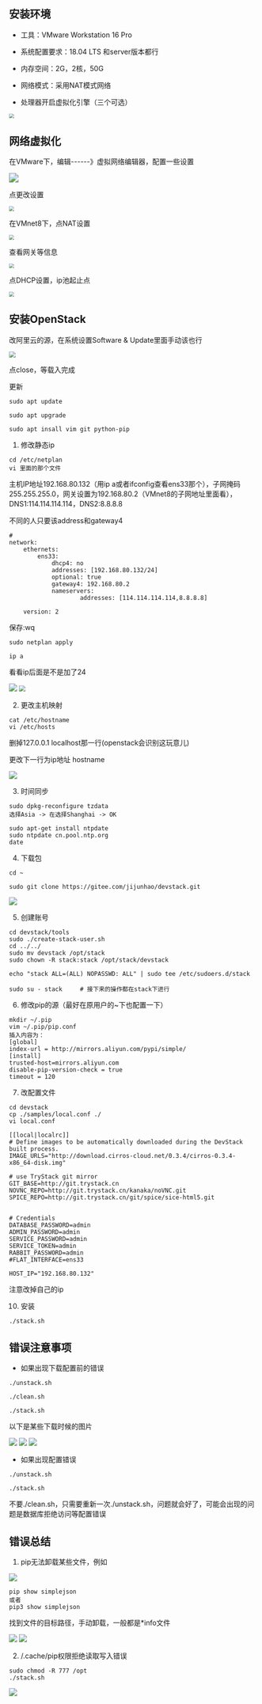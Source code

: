 ## 安装环境

+ 工具：VMware Workstation 16 Pro

+ 系统配置要求：18.04 LTS 和server版本都行

+ 内存空间：2G，2核，50G

+ 网络模式：采用NAT模式网络

+ 处理器开启虚拟化引擎（三个可选）

<img src="./figures/openstack/1.png" style="zoom:60%;" />

## 网络虚拟化

在VMware下，编辑------》虚拟网络编辑器，配置一些设置

<img src="./figures/openstack/2_0.png" style="zoom:120%;" />

点更改设置

<img src="./figures/openstack/2.png" style="zoom:60%;" />

在VMnet8下，点NAT设置

<img src="./figures/openstack/3.png" style="zoom:60%;" />

查看网关等信息

<img src="./figures/openstack/4.png" style="zoom:60%;" />

点DHCP设置，ip池起止点

<img src="./figures/openstack/5.png" style="zoom:60%;" />

## 安装OpenStack

改阿里云的源，在系统设置Software & Update里面手动该也行

<img src="./figures/openstack/a.png" style="zoom:80%;" />

点close，等载入完成



更新

```shell
sudo apt update

sudo apt upgrade

sudo apt insall vim git python-pip
```



1. 修改静态ip

```shell
cd /etc/netplan
vi 里面的那个文件
```


主机IP地址192.168.80.132（用ip a或者ifconfig查看ens33那个），子网掩码255.255.255.0，网关设置为192.168.80.2（VMnet8的子网地址里面看），DNS1:114.114.114.114，DNS2:8.8.8.8

不同的人只要该address和gateway4


```shell
# 
network:
    ethernets:
        ens33:
            dhcp4: no
            addresses: [192.168.80.132/24]
            optional: true
            gateway4: 192.168.80.2
            nameservers:
                    addresses: [114.114.114.114,8.8.8.8]
 
    version: 2
```

保存:wq

```she
sudo netplan apply
```

```shell
ip a
```

看看ip后面是不是加了24

<img src="./figures/openstack/b.png"/>

<img src="./figures/openstack/c.png" style="zoom:80%;" />

2. 更改主机映射

```shell
cat /etc/hostname
vi /etc/hosts
```

删掉127.0.0.1 localhost那一行(openstack会识别这玩意儿)

更改下一行为ip地址 hostname

<img src="./figures/openstack/hosts.png"/>



3. 时间同步

```
sudo dpkg-reconfigure tzdata
选择Asia -> 在选择Shanghai -> OK
```

```shell
sudo apt-get install ntpdate
sudo ntpdate cn.pool.ntp.org
date
```



4. 下载包

```
cd ~
```

```shell
sudo git clone https://gitee.com/jijunhao/devstack.git
```

<img src="./figures/openstack/e.png"/>

5. 创建账号

```shell
cd devstack/tools
sudo ./create-stack-user.sh
cd ../../
sudo mv devstack /opt/stack
sudo chown -R stack:stack /opt/stack/devstack

echo "stack ALL=(ALL) NOPASSWD: ALL" | sudo tee /etc/sudoers.d/stack

sudo su - stack     # 接下来的操作都在stack下进行
```

6. 修改pip的源（最好在原用户的~下也配置一下）

```shell
mkdir ~/.pip
vim ~/.pip/pip.conf
插入内容为：
[global]
index-url = http://mirrors.aliyun.com/pypi/simple/
[install]
trusted-host=mirrors.aliyun.com
disable-pip-version-check = true
timeout = 120
```

7. 改配置文件

```shell
cd devstack
cp ./samples/local.conf ./
vi local.conf
```

```
[[local|localrc]]
# Define images to be automatically downloaded during the DevStack built process.
IMAGE_URLS="http://download.cirros-cloud.net/0.3.4/cirros-0.3.4-x86_64-disk.img"

# use TryStack git mirror
GIT_BASE=http://git.trystack.cn
NOVNC_REPO=http://git.trystack.cn/kanaka/noVNC.git
SPICE_REPO=http://git.trystack.cn/git/spice/sice-html5.git


# Credentials
DATABASE_PASSWORD=admin
ADMIN_PASSWORD=admin
SERVICE_PASSWORD=admin
SERVICE_TOKEN=admin
RABBIT_PASSWORD=admin
#FLAT_INTERFACE=ens33

HOST_IP="192.168.80.132"
```

注意改掉自己的ip

10. 安装

```shell
./stack.sh
```





##  **错误注意事项**

+ 如果出现下载配置前的错误

```shell
./unstack.sh

./clean.sh

./stack.sh
```

以下是某些下载时候的图片

<img src="/home/jijunhao/Documents/github/skills/skills/figures/openstack/i1.png"/>

<img src="/home/jijunhao/Documents/github/skills/skills/figures/openstack/i2.png"/>

<img src="/home/jijunhao/Documents/github/skills/skills/figures/openstack/i3.png"/>

+ 如果出现配置错误

```shell
./unstack.sh

./stack.sh
```

不要./clean.sh，只需要重新一次./unstack.sh，问题就会好了，可能会出现的问题是数据库拒绝访问等配置错误



## 错误总结

1. pip无法卸载某些文件，例如

<img src="/home/jijunhao/Documents/github/skills/skills/figures/openstack/s1.png"/>

```shell
pip show simplejson
或者
pip3 show simplejson
```

找到文件的目标路径，手动卸载，一般都是*info文件

<img src="/home/jijunhao/Documents/github/skills/skills/figures/openstack/s2.png"/>

<img src="/home/jijunhao/Documents/github/skills/skills/figures/openstack/s3.png"/>

2. /.cache/pip权限拒绝读取写入错误

```shell
sudo chmod -R 777 /opt
./stack.sh
```

<img src="/home/jijunhao/Documents/github/skills/skills/figures/openstack/s4.png"/>
